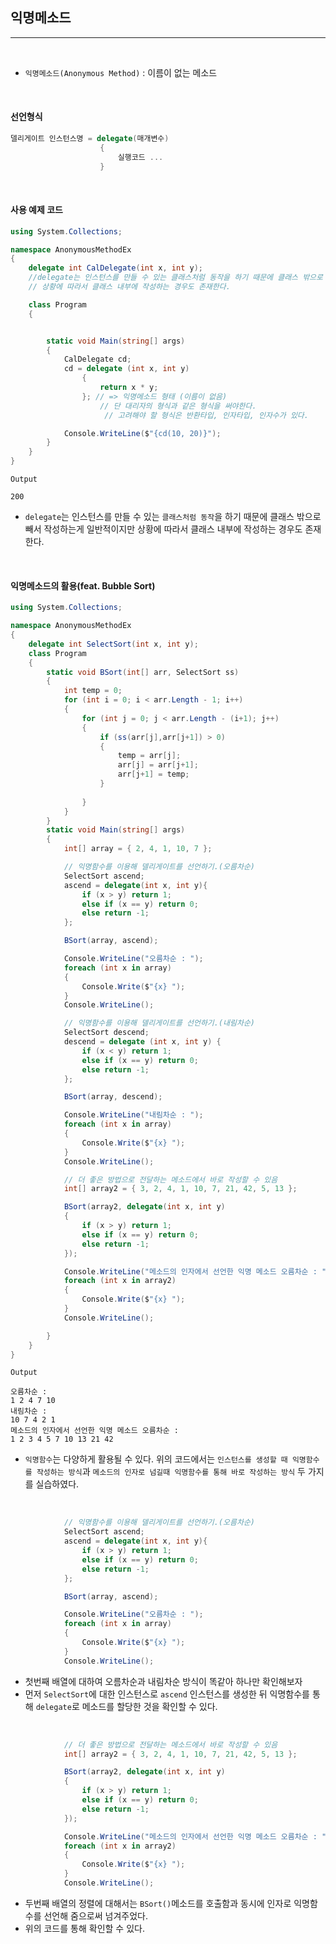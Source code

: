 ## 익명메소드
---------------

<br />

- `익명메소드(Anonymous Method)` : 이름이 없는 메소드 

<br />

#### 선언형식
```csharp
델리게이트 인스턴스명 = delegate(매개변수)
                    {
                        실행코드 ... 
                    }
```

<br />

#### 사용 예제 코드

```csharp
using System.Collections;

namespace AnonymousMethodEx
{
    delegate int CalDelegate(int x, int y);
    //delegate는 인스턴스를 만들 수 있는 클래스처럼 동작을 하기 때문에 클래스 밖으로 빼서 작성하는게 일반적이지만
    // 상황에 따라서 클래스 내부에 작성하는 경우도 존재한다.

    class Program
    {


        static void Main(string[] args)
        {
            CalDelegate cd;
            cd = delegate (int x, int y)
                {
                    return x * y;
                }; // => 익명메소드 형태 (이름이 없음)
                    // 단 대리자의 형식과 같은 형식을 써야한다.
                     // 고려해야 할 형식은 반환타입, 인자타입, 인자수가 있다.

            Console.WriteLine($"{cd(10, 20)}");
        }
    }
}
```
```
Output

200
```

- `delegate`는 인스턴스를 만들 수 있는 `클래스처럼 동작`을 하기 때문에 클래스 밖으로 빼서 작성하는게 일반적이지만 상황에 따라서 클래스 내부에 작성하는 경우도 존재한다.

<br />

#### 익명메소드의 활용(feat. Bubble Sort)

```csharp
using System.Collections;

namespace AnonymousMethodEx
{
    delegate int SelectSort(int x, int y);
    class Program
    {    
        static void BSort(int[] arr, SelectSort ss)
        {
            int temp = 0;
            for (int i = 0; i < arr.Length - 1; i++)
            {
                for (int j = 0; j < arr.Length - (i+1); j++)
                {
                    if (ss(arr[j],arr[j+1]) > 0)
                    {
                        temp = arr[j];
                        arr[j] = arr[j+1];
                        arr[j+1] = temp;
                    }
                    
                }
            }
        }
        static void Main(string[] args)
        {
            int[] array = { 2, 4, 1, 10, 7 };

            // 익명함수를 이용해 델리게이트를 선언하기.(오름차순)
            SelectSort ascend;
            ascend = delegate(int x, int y){
                if (x > y) return 1;
                else if (x == y) return 0;
                else return -1;
            };

            BSort(array, ascend);

            Console.WriteLine("오름차순 : ");
            foreach (int x in array)
            {
                Console.Write($"{x} ");
            }
            Console.WriteLine();

            // 익명함수를 이용해 델리게이트를 선언하기.(내림차순)
            SelectSort descend;
            descend = delegate (int x, int y) {
                if (x < y) return 1;
                else if (x == y) return 0;
                else return -1;
            };

            BSort(array, descend);

            Console.WriteLine("내림차순 : ");
            foreach (int x in array)
            {
                Console.Write($"{x} ");
            }
            Console.WriteLine();

            // 더 좋은 방법으로 전달하는 메소드에서 바로 작성할 수 있음
            int[] array2 = { 3, 2, 4, 1, 10, 7, 21, 42, 5, 13 };

            BSort(array2, delegate(int x, int y)
            {
                if (x > y) return 1;
                else if (x == y) return 0;
                else return -1;
            });

            Console.WriteLine("메소드의 인자에서 선언한 익명 메소드 오름차순 : ");
            foreach (int x in array2)
            {
                Console.Write($"{x} ");
            }
            Console.WriteLine();

        }
    }
}
```
```
Output

오름차순 :
1 2 4 7 10
내림차순 :
10 7 4 2 1
메소드의 인자에서 선언한 익명 메소드 오름차순 :
1 2 3 4 5 7 10 13 21 42
```

- `익명함수`는 다양하게 활용될 수 있다. 위의 코드에서는 `인스턴스를 생성할 때 익명함수를 작성하는 방식`과 `메소드의 인자로 넘길때 익명함수를 통해 바로 작성하는 방식` 두 가지를 실습하였다.

<br />


```csharp
            // 익명함수를 이용해 델리게이트를 선언하기.(오름차순)
            SelectSort ascend;
            ascend = delegate(int x, int y){
                if (x > y) return 1;
                else if (x == y) return 0;
                else return -1;
            };

            BSort(array, ascend);

            Console.WriteLine("오름차순 : ");
            foreach (int x in array)
            {
                Console.Write($"{x} ");
            }
            Console.WriteLine();
```
- 첫번째 배열에 대하여 오름차순과 내림차순 방식이 똑같아 하나만 확인해보자
- 먼저 `SelectSort`에 대한 인스턴스로 `ascend` 인스턴스를 생성한 뒤 익명함수를 통해 `delegate`로 메소드를 할당한 것을 확인할 수 있다.

<br />

```csharp
            // 더 좋은 방법으로 전달하는 메소드에서 바로 작성할 수 있음
            int[] array2 = { 3, 2, 4, 1, 10, 7, 21, 42, 5, 13 };

            BSort(array2, delegate(int x, int y)
            {
                if (x > y) return 1;
                else if (x == y) return 0;
                else return -1;
            });

            Console.WriteLine("메소드의 인자에서 선언한 익명 메소드 오름차순 : ");
            foreach (int x in array2)
            {
                Console.Write($"{x} ");
            }
            Console.WriteLine();
```
- 두번째 배열의 정렬에 대해서는 `BSort()`메소드를 호출함과 동시에 인자로 익명함수를 선언해 줌으로써 넘겨주었다. 
- 위의 코드를 통해 확인할 수 있다.